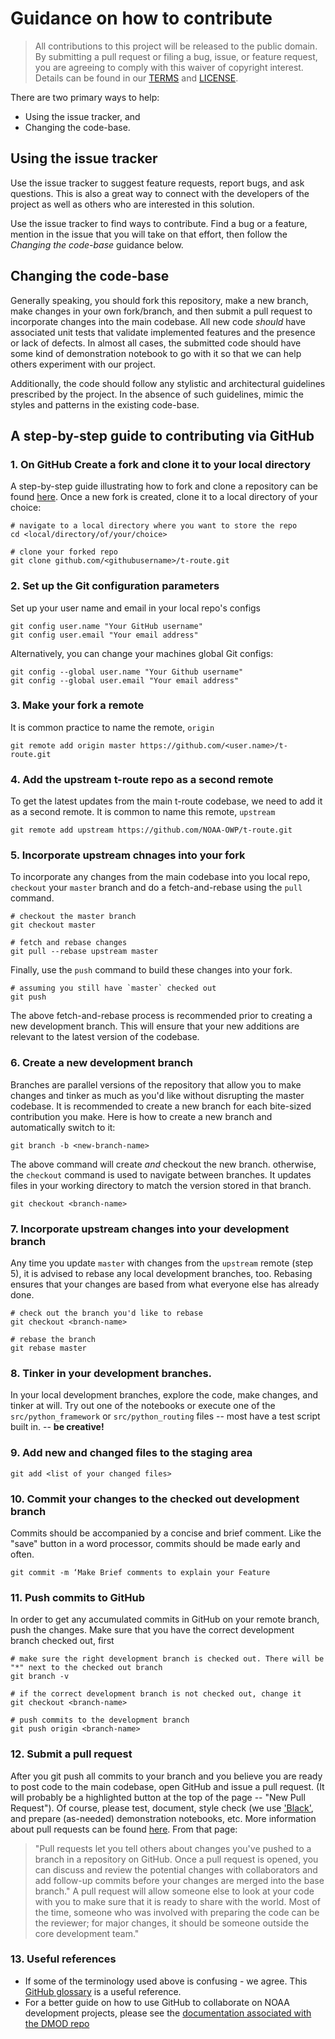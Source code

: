 # Guidance on how to contribute

> All contributions to this project will be released to the public domain. By submitting a pull request or filing a bug, issue, or feature request, you are agreeing to comply with this waiver of copyright interest. Details can be found in our [TERMS](TERMS.md) and [LICENSE](LICENSE).

There are two primary ways to help:
 - Using the issue tracker, and
 - Changing the code-base.

## Using the issue tracker

Use the issue tracker to suggest feature requests, report bugs, and ask questions. This is also a great way to connect with the developers of the project as well as others who are interested in this solution.

Use the issue tracker to find ways to contribute. Find a bug or a feature, mention in the issue that you will take on that effort, then follow the _Changing the code-base_ guidance below.

## Changing the code-base

Generally speaking, you should fork this repository, make a new branch, make changes in your own fork/branch, and then submit a pull request to incorporate changes into the main codebase. All new code *should* have associated unit tests that validate implemented features and the presence or lack of defects. In almost all cases, the submitted code should have some kind of demonstration notebook to go with it so that we can help others experiment with our project.

Additionally, the code should follow any stylistic and architectural guidelines prescribed by the project. In the absence of such guidelines, mimic the styles and patterns in the existing code-base.

## A step-by-step guide to contributing via GitHub

### 1. On GitHub Create a fork and clone it to your local directory 
A step-by-step guide illustrating how to fork and clone a repository can be found [here](https://help.github.com/en/github/getting-started-with-github/fork-a-repo). Once a new fork is created, clone it to a local directory of your choice:

```
# navigate to a local directory where you want to store the repo
cd <local/directory/of/your/choice>

# clone your forked repo
git clone github.com/<githubusername>/t-route.git
 ```  
 
### 2. Set up the Git configuration parameters

Set up your user name and email in your local repo's configs

```
git config user.name "Your GitHub username"
git config user.email "Your email address"
```
Alternatively, you can change your machines global Git configs: 
    
```
git config --global user.name "Your Github username"
git config --global user.email "Your email address"
```

### 3. Make your fork a remote 
It is common practice to name the remote, `origin`

```
git remote add origin master https://github.com/<user.name>/t-route.git
```

### 4. Add the upstream t-route repo as a second remote

To get the latest updates from the main t-route codebase, we need to add it as a second remote. It is common to name this remote, `upstream` 

```
git remote add upstream https://github.com/NOAA-OWP/t-route.git
```

### 5. Incorporate upstream chnages into your fork

To incorporate any changes from the main codebase into you local repo, `checkout` your `master` branch and do a fetch-and-rebase using the `pull` command.

```
# checkout the master branch
git checkout master

# fetch and rebase changes 
git pull --rebase upstream master
```

Finally, use the `push` command to build these changes into your fork.

```
# assuming you still have `master` checked out
git push
```

The above fetch-and-rebase process is recommended prior to creating a new development branch. This will ensure that your new additions are relevant to the latest version of the codebase. 

### 6. Create a new development branch

Branches are parallel versions of the repository that allow you to make changes and tinker as much as you'd like without disrupting the master codebase. It is recommended to create a new branch for each bite-sized contribution you make. Here is how to create a new branch and automatically switch to it:

```
git branch -b <new-branch-name>
```

The above command will create *and* checkout the new branch. otherwise, the `checkout` command is used to navigate between branches. It updates files in your working directory to match the version stored in that branch. 

```
git checkout <branch-name>
```

### 7. Incorporate upstream changes into your development branch

Any time you update `master` with changes from the `upstream` remote (step 5), it is advised to rebase any local development branches, too. Rebasing ensures that your changes are based from what everyone else has already done. 

```
# check out the branch you'd like to rebase
git checkout <branch-name>

# rebase the branch 
git rebase master
```

### 8. Tinker in your development branches. 
In your local development branches, explore the code, make changes, and tinker at will. Try out one of the notebooks or execute one of the `src/python_framework` or `src/python_routing` files -- most have a test script built in.  -- **be creative!**

### 9. Add new and changed files to the staging area

```
git add <list of your changed files>
```

### 10. Commit your changes to the checked out development branch
Commits should be accompanied by a concise and brief comment. Like the "save" button in a word processor, commits should be made early and often.  

```
git commit -m ‘Make Brief comments to explain your Feature
```

### 11. Push commits to GitHub
In order to get any accumulated commits in GitHub on your remote branch, push the changes. Make sure that you have the correct development branch checked out, first

```
# make sure the right development branch is checked out. There will be "*" next to the checked out branch
git branch -v

# if the correct development branch is not checked out, change it
git checkout <branch-name>

# push commits to the development branch
git push origin <branch-name>
```

### 12. Submit a pull request
After you git push all commits to your branch and you believe you are ready to post code to the main codebase, open GitHub and issue a pull request. (It will probably be a highlighted button at the top of the page -- "New Pull Request"). Of course, please test, document, style check (we use ['Black'](https://pypi.org/project/black/), and prepare (as-needed) demonstration notebooks, etc. More information about pull requests can be found [here](https://help.github.com/en/github/collaborating-with-issues-and-pull-requests/about-pull-requests). 
From that page:
> "Pull requests let you tell others about changes you've pushed to a branch in a repository on GitHub. Once a pull request is opened, you can discuss and review the potential changes with collaborators and add follow-up commits before your changes are merged into the base branch."
A pull request will allow someone else to look at your code with you to make sure that it is ready to share with the world. Most of the time, someone who was involved with preparing the code can be the reviewer; for 
major changes, it should be someone outside the core development team."

### 13. Useful references
- If some of the terminology used above is confusing - we agree. This [GitHub glossary](https://help.github.com/en/github/getting-started-with-github/github-glossary#checkout) is a useful reference.
-  For a better guide on how to use GitHub to collaborate on NOAA development projects, please see the [documentation associated with the DMOD repo](https://github.com/NOAA-OWP/DMOD/blob/master/doc/GIT_USAGE.md#contributing-tldr) 
